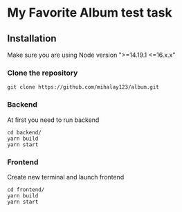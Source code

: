 # My Favorite Album test task

## Installation
Make sure you are using Node version ">=14.19.1 <=16.x.x"

### Clone the repository
```
git clone https://github.com/mihalay123/album.git
```

### Backend
At first you need to run backend 
```
cd backend/
yarn build 
yarn start
```

### Frontend
Create new terminal and launch frontend
```
cd frontend/
yarn build
yarn start
```
